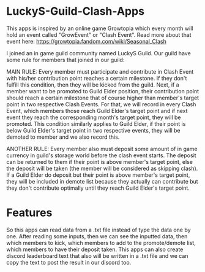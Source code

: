 # LuckyS-Guild-Clash-Apps
This apps is inspired by an online game Growtopia which every month will hold an event called "GrowEvent" or "Clash Event". Read more about that event here:
https://growtopia.fandom.com/wiki/Seasonal_Clash

I joined an in game guild community named LuckyS Guild. Our guild have some rule for members that joined in our guild:

MAIN RULE:
Every member must participate and contribute in Clash Event with his/her contribution point reaches a certain milestone. If they don't fulfill this condition, then they will be kicked from the guild.
Next, if a member want to be promoted to Guild Elder position, their contribution point should reach a certain milestone that of course higher than member's target point in two respective Clash Events. For that, we will record in every Clash Event, which members those reach Guild Elder's target point and if next event they reach the corresponding month's target point, they will be promoted.
This condition similarly applies to Guild Elder, if their point is below Guild Elder's target point in two respective events, they will be demoted to member and we also record this.

ANOTHER RULE:
Every member also must deposit some amount of in game currency in guild's storage world before the clash event starts. The deposit can be returned to them if their point is above member's target point, else the deposit will be taken (the member will be considered as skipping clash).
If a Guild Elder do deposit but their point is above member's target point, they will be included in demote list because they actually can contribute but they don't contribute optimally until they reach Guild Elder's target point.

# Features
So this apps can read data from a .txt file instead of type the data one by one. After reading some inputs, then we can see the inputted data, then which members to kick, which members to add to the promote/demote list, which members to have their deposit taken.
This apps can also create discord leaderboard text that also will be written in a .txt file and we can copy the text to post the result in our discord too.
